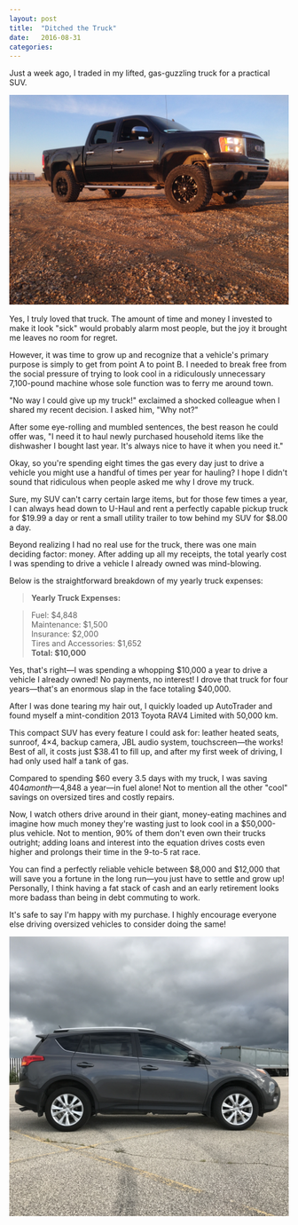 ```yaml
---
layout: post
title:  "Ditched the Truck"
date:   2016-08-31
categories: 
---
```

Just a week ago, I traded in my lifted, gas-guzzling truck for a practical SUV.

![Alt text](/assets/images/img_4325.jpg)

Yes, I truly loved that truck. The amount of time and money I invested to make it look "sick" would probably alarm most people, but the joy it brought me leaves no room for regret.

However, it was time to grow up and recognize that a vehicle's primary purpose is simply to get from point A to point B. I needed to break free from the social pressure of trying to look cool in a ridiculously unnecessary 7,100-pound machine whose sole function was to ferry me around town.

"No way I could give up my truck!" exclaimed a shocked colleague when I shared my recent decision. I asked him, "Why not?"

After some eye-rolling and mumbled sentences, the best reason he could offer was, "I need it to haul newly purchased household items like the dishwasher I bought last year. It's always nice to have it when you need it."

Okay, so you're spending eight times the gas every day just to drive a vehicle you might use a handful of times per year for hauling? I hope I didn't sound that ridiculous when people asked me why I drove my truck.

Sure, my SUV can't carry certain large items, but for those few times a year, I can always head down to U-Haul and rent a perfectly capable pickup truck for $19.99 a day or rent a small utility trailer to tow behind my SUV for $8.00 a day.

Beyond realizing I had no real use for the truck, there was one main deciding factor: money. After adding up all my receipts, the total yearly cost I was spending to drive a vehicle I already owned was mind-blowing.

Below is the straightforward breakdown of my yearly truck expenses:

>**Yearly Truck Expenses:**

>Fuel: $4,848  
>Maintenance: $1,500  
>Insurance: $2,000  
>Tires and Accessories: $1,652  
**Total: $10,000**

Yes, that's right—I was spending a whopping $10,000 a year to drive a vehicle I already owned! No payments, no interest! I drove that truck for four years—that's an enormous slap in the face totaling $40,000.

After I was done tearing my hair out, I quickly loaded up AutoTrader and found myself a mint-condition 2013 Toyota RAV4 Limited with 50,000 km.

This compact SUV has every feature I could ask for: leather heated seats, sunroof, 4×4, backup camera, JBL audio system, touchscreen—the works! Best of all, it costs just $38.41 to fill up, and after my first week of driving, I had only used half a tank of gas.

Compared to spending $60 every 3.5 days with my truck, I was saving $404 a month—$4,848 a year—in fuel alone! Not to mention all the other "cool" savings on oversized tires and costly repairs.

Now, I watch others drive around in their giant, money-eating machines and imagine how much money they're wasting just to look cool in a $50,000-plus vehicle. Not to mention, 90% of them don't even own their trucks outright; adding loans and interest into the equation drives costs even higher and prolongs their time in the 9-to-5 rat race.

You can find a perfectly reliable vehicle between $8,000 and $12,000 that will save you a fortune in the long run—you just have to settle and grow up! Personally, I think having a fat stack of cash and an early retirement looks more badass than being in debt commuting to work.

It's safe to say I'm happy with my purchase. I highly encourage everyone else driving oversized vehicles to consider doing the same!

![Alt text](/assets/images/img_7485.jpg)